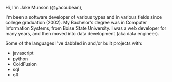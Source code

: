 <!---
yacoubean/yacoubean is a ✨ special ✨ repository because its `README.md` (this file) appears on your GitHub profile.
You can click the Preview link to take a look at your changes.
--->
Hi, I'm Jake Munson (@yacoubean),

I'm been a software developer of various types and in various fields since college graduation (2002). My Bachelor's degree was in Computer Information Systems, from Boise State University. I was a web developer for many years, and then moved into data development (aka data engineer).

Some of the languages I've dabbled in and/or built projects with:  
- javascript
- python
- ColdFusion
- sql
- c#
